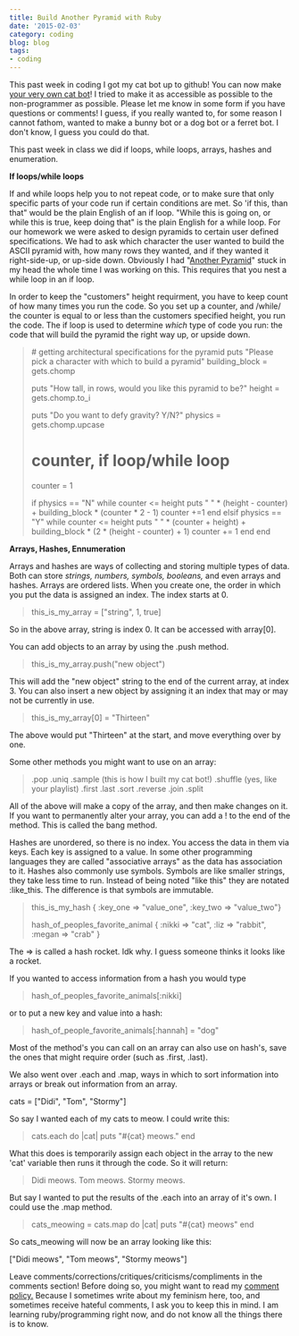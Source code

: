```yaml
---
title: Build Another Pyramid with Ruby
date: '2015-02-03'
category: coding
blog: blog
tags:
- coding
---
```


This past week in coding I got my cat bot up to github! You can now make <a href="https://github.com/jdax/twitter_cat_bot" target="_blank">your very own cat bot</a>! I tried to make it as accessible as possible to the non-programmer as possible. Please let me know in some form if you have questions or comments! I guess, if you really wanted to, for some reason I cannot fathom, wanted to make a bunny bot or a dog bot or a ferret bot. I don't know, I guess you could do that.

This past week in class we did if loops, while loops, arrays, hashes and enumeration.

<!--more-->

<strong>If loops/while loops</strong>

If and while loops help you to not repeat code, or to make sure that only specific parts of your code run if certain conditions are met. So 'if this, than that" would be the plain English of an if loop. "While this is going on, or while this is true, keep doing that" is the plain English for a while loop. For our homework we were asked to design pyramids to certain user defined specifications. We had to ask which character the user wanted to build the ASCII pyramid with, how many rows they wanted, and if they wanted it right-side-up, or up-side down. Obviously I had "<a href="https://www.youtube.com/watch?v=qduQyu-Cxgc" target="_blank">Another Pyramid</a>" stuck in my head the whole time I was working on this. This requires that you nest a while loop in an if loop.

In order to keep the "customers" height requirment, you have to keep count of how many times you run the code. So you set up a counter, and /while/ the counter is equal to or less than the customers specified height, you run the code. The if loop is used to determine <em>which </em>type of code you run: the code that will build the pyramid the right way up, or upside down.
<blockquote># getting architectural specifications for the pyramid
puts "Please pick a character with which to build a pyramid"
building_block = gets.chomp

puts "How tall, in rows, would you like this pyramid to be?"
height = gets.chomp.to_i

puts "Do you want to defy gravity? Y/N?"
physics = gets.chomp.upcase
# counter, if loop/while loop

counter = 1

if physics == "N"
while counter &lt;= height
puts " " * (height - counter) + building_block * (counter * 2 - 1)
counter +=1
end
elsif physics == "Y"
while counter &lt;= height
puts " " * (counter + height) + building_block * (2 * (height - counter) + 1)
counter += 1
end
end</blockquote>
<strong>Arrays, Hashes, Ennumeration</strong>

Arrays and hashes are ways of collecting and storing multiple types of data. Both can store <i>strings, numbers, symbols, booleans, </i>and even arrays and hashes. Arrays are ordered lists. When you create one, the order in which you put the data is assigned an index. The index starts at 0.
<blockquote>this_is_my_array = ["string", 1, true]</blockquote>
So in the above array, string is index 0. It can be accessed with array[0].

You can add objects to an array by using the .push method.
<blockquote>this_is_my_array.push("new object")</blockquote>
This will add the "new object" string to the end of the current array, at index 3. You can also insert a new object by assigning it an index that may or may not be currently in use.
<blockquote>this_is_my_array[0] = "Thirteen"</blockquote>
The above would put "Thirteen" at the start, and move everything over by one.

Some other methods you might want to use on an array:
<blockquote>.pop
.uniq
.sample (this is how I built my cat bot!)
.shuffle (yes, like your playlist)
.first
.last
.sort
.reverse
.join
.split</blockquote>
All of the above will make a copy of the array, and then make changes on it. If you want to permanently alter your array, you can add a ! to the end of the method. This is called the bang method.

Hashes are unordered, so there is no index. You access the data in them via keys. Each key is assigned to a value. In some other programming languages they are called "associative arrays" as the data has association to it. Hashes also commonly use symbols. Symbols are like smaller strings, they take less time to run. Instead of being noted "like this" they are notated :like_this. The difference is that symbols are immutable.
<blockquote>this_is_my_hash { :key_one =&gt; "value_one", :key_two =&gt; "value_two"}

hash_of_peoples_favorite_animal { :nikki =&gt; "cat", :liz =&gt; "rabbit", :megan =&gt; "crab" }</blockquote>
The =&gt; is called a hash rocket. Idk why. I guess someone thinks it looks like a rocket.

If you wanted to access information from a hash you would type
<blockquote>hash_of_peoples_favorite_animals[:nikki]</blockquote>
or to put a new key and value into a hash:
<blockquote>hash_of_people_favorite_animals[:hannah] = "dog"</blockquote>
Most of the method's you can call on an array can also use on hash's, save the ones that might require order (such as .first, .last).

We also went over .each and .map, ways in which to sort information into arrays or break out information from an array.

cats = ["Didi", "Tom", "Stormy"]

So say I wanted each of my cats to meow. I could write this:
<blockquote>cats.each do |cat|
puts "#{cat} meows."
end</blockquote>
What this does is temporarily assign each object in the array to the new 'cat' variable then runs it through the code. So it will return:
<blockquote>Didi meows.
Tom meows.
Stormy meows.</blockquote>
But say I wanted to put the results of the .each into an array of it's own. I could use the .map method.
<blockquote>cats_meowing = cats.map do |cat|
puts "#{cat} meows"
end</blockquote>
So cats_meowing will now be an array looking like this:

["Didi meows", "Tom meows", "Stormy meows"]

Leave comments/corrections/critiques/criticisms/compliments in the comments section! Before doing so, you might want to read my <a title="On Comment Policies and Free Speech" href="http://nikkilizmurray.com/2013/05/03/on-comment-policies-and-free-speech/" target="_blank">comment policy.</a> Because I sometimes write about my feminism here, too, and sometimes receive hateful comments, I ask you to keep this in mind. I am learning ruby/programming right now, and do not know all the things there is to know.
